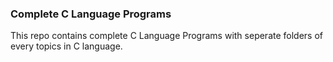 ### Complete C Language Programs
This repo contains complete C Language Programs with seperate folders of every topics in C language.


